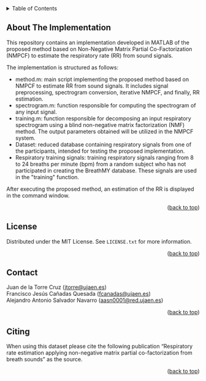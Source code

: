 

<!-- TABLE OF CONTENTS -->
<details>
  <summary>Table of Contents</summary>
  <ol>
    <li>
      <a href="#about-the-database">About The Implementation</a>
    </li>
    <li><a href="#license">License</a></li>
    <li><a href="#contact">Contact</a></li>
    <li><a href="#citing">Citing</a></li>
  </ol>
</details>



<!-- ABOUT THE DATABASE -->
<a name="about-the-implementation"></a>
## About The Implementation

This repository contains an implementation developed in MATLAB of the proposed method based on Non-Negative Matrix Partial Co-Factorization (NMPCF) to estimate the respiratory rate (RR) from sound signals.<br>

The implementation is structured as follows:

 <ul>
  <li> method.m: main script implementing the proposed method based on NMPCF to estimate RR from sound signals. It includes signal preprocessing, spectrogram conversion, iterative NMPCF, and finally, RR estimation.</li>
  <li> spectrogram.m: function responsible for computing the spectrogram of any input signal.</li>
  <li> training.m: function responsible for decomposing an input respiratory spectrogram using a blind non-negative matrix factorization (NMF) method. The output parameters obtained will be utilized in the NMPCF system.</li>
  <li> Dataset: reduced database containing respiratory signals from one of the participants, intended for testing the proposed implementation.</li>
  <li> Respiratory training signals: training respiratory signals ranging from 8 to 24 breaths per minute (bpm) from a random subject who has not participated in creating the BreathMY database. These signals are used in the "training" function.</li>
</ul> 

After executing the proposed method, an estimation of the RR is displayed in the command window.


<p align="right">(<a href="#readme-top">back to top</a>)</p>

<!-- LICENSE -->
<a name="license"></a>
## License

Distributed under the MIT License. See `LICENSE.txt` for more information.

<p align="right">(<a href="#readme-top">back to top</a>)</p>

<!-- CONTACT -->
<a name="contact"></a>
## Contact
Juan de la Torre Cruz (jtorre@ujaen.es)
<br>
Francisco Jesús Cañadas Quesada (fcanadas@ujaen.es)
<br>
Alejandro Antonio Salvador Navarro (aasn0001@red.ujaen.es)

<p align="right">(<a href="#readme-top">back to top</a>)</p>

<!-- CITING -->
<a name="citing"></a>
## Citing
When using this dataset please cite the following publication “Respiratory rate estimation applying non-negative matrix partial co-factorization from breath sounds” as the source.

<p align="right">(<a href="#readme-top">back to top</a>)</p>
